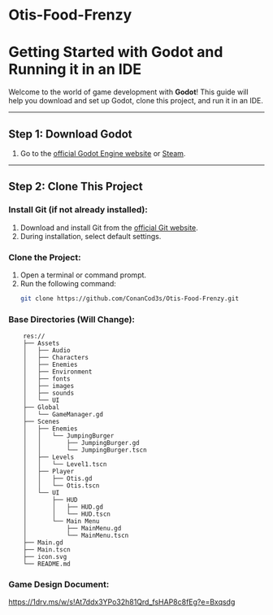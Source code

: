 # Otis-Food-Frenzy

# Getting Started with Godot and Running it in an IDE

Welcome to the world of game development with **Godot**! This guide will help you download and set up Godot, clone this project, and run it in an IDE.

---

## Step 1: Download Godot

1. Go to the [official Godot Engine website](https://godotengine.org/) or [Steam](https://store.steampowered.com/app/404790/Godot_Engine//).

---

## Step 2: Clone This Project

### Install Git (if not already installed):
1. Download and install Git from the [official Git website](https://git-scm.com/).
2. During installation, select default settings.

### Clone the Project:
1. Open a terminal or command prompt.
2. Run the following command:
   ```bash
   git clone https://github.com/ConanCod3s/Otis-Food-Frenzy.git

### Base Directories (Will Change):
```arduino
	res://
	├── Assets
	│   ├── Audio
	│   ├── Characters
	│   ├── Enemies
	│   ├── Environment
	│   ├── fonts
	│   ├── images
	│   ├── sounds
	│   └── UI
	├── Global
	│   └── GameManager.gd
	├── Scenes
	│   ├── Enemies
	│   │   └── JumpingBurger
	│   │       ├── JumpingBurger.gd
	│   │       └── JumpingBurger.tscn
	│   ├── Levels
	│   │   └── Level1.tscn
	│   ├── Player
	│   │   ├── Otis.gd
	│   │   └── Otis.tscn
	│   └── UI
	│       ├── HUD
	│       │   ├── HUD.gd
	│       │   └── HUD.tscn
	│       └── Main Menu
	│           ├── MainMenu.gd
	│           └── MainMenu.tscn
	├── Main.gd
	├── Main.tscn
	├── icon.svg
	└── README.md
```

### Game Design Document:
   https://1drv.ms/w/s!At7ddx3YPo32h81Qrd_fsHAP8c8fEg?e=Bxqsdg
